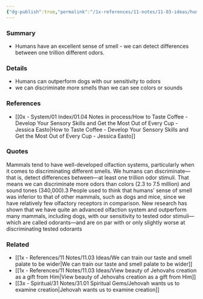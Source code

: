 ```yaml
---
{"dg-publish":true,"permalink":"/1x-references/11-notes/11-03-ideas/humans-can-discriminate-between-1-trillion-smells/","title":"Humans can discriminate between 1 trillion smells","dgShowBacklinks":false}
---
```



### Summary
- Humans have an excellent sense of smell - we can detect differences between one trillion different odors.

### Details
- Humans can outperform dogs with our sensitivity to odors
- we can discriminate more smells than we can see colors or sounds

### References
- [[0x - System/01 Index/01.04 Notes in process/How to Taste Coffee - Develop Your Sensory Skills and Get the Most Out of Every Cup - Jessica Easto\|How to Taste Coffee - Develop Your Sensory Skills and Get the Most Out of Every Cup - Jessica Easto]]

### Quotes
Mammals tend to have well-developed olfaction systems, particularly when it comes to
discriminating different smells. We humans can discriminate—that is, detect differences between—at least one trillion odor stimuli. That means we can discriminate more odors than colors (2.3 to 7.5 million) and sound tones (340,000).3 People used to think that humans’ sense of smell was inferior to that of other mammals, such as dogs and mice, since we have relatively few olfactory receptors in comparison. New research has shown that we have quite an advanced olfaction system and outperform many mammals, including dogs, with our sensitivity to tested odor stimuli—which are called odorants—and are on par with or only slightly worse at discriminating tested odorants

### Related
- [[1x - References/11 Notes/11.03 Ideas/We can train our taste and smell palate to be wider\|We can train our taste and smell palate to be wider]]
- [[1x - References/11 Notes/11.03 Ideas/View beauty of Jehovahs creation as a gift from Him\|View beauty of Jehovahs creation as a gift from Him]]
- [[3x - Spiritual/31 Notes/31.01 Spiritual Gems/Jehovah wants us to examine creation\|Jehovah wants us to examine creation]]